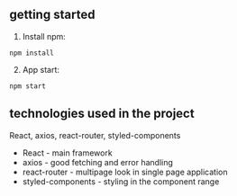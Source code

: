 ## getting started
1. Install npm:

`npm install`

2. App start:

`npm start`

## technologies used in the project

React, axios, react-router, styled-components

- React - main framework
- axios - good fetching and error handling
- react-router - multipage look in single page application
- styled-components - styling in the component range
